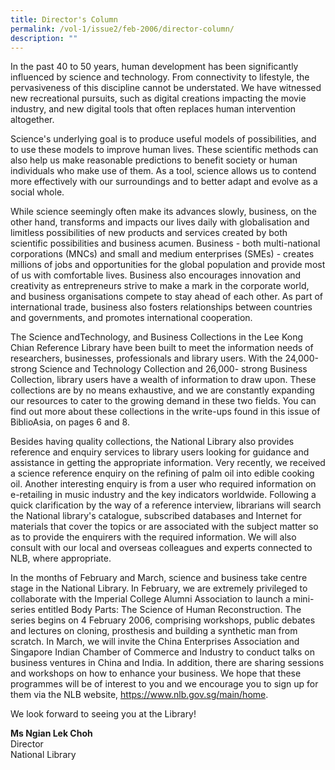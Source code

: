 ```yaml
---
title: Director's Column
permalink: /vol-1/issue2/feb-2006/director-column/
description: ""
---
```

In the past 40 to 50 years, human
development has been significantly
influenced by science and technology.
From connectivity to lifestyle, the
pervasiveness of this discipline cannot
be understated. We have witnessed
new recreational pursuits, such as
digital creations impacting the movie
industry, and new digital tools that
often replaces human intervention
altogether.

Science's underlying goal is to produce
useful models of possibilities, and to
use these models to improve human
lives. These scientific methods can also
help us make reasonable predictions
to benefit society or human individuals
who make use of them. As a tool,
science allows us to contend more
effectively with our surroundings
and to better adapt and evolve as a
social whole.

While science seemingly often make
its advances slowly, business, on the
other hand, transforms and impacts
our lives daily with globalisation and
limitless possibilities of new products
and services created by both scientific
possibilities and business acumen.
Business - both multi-national
corporations (MNCs) and small and
medium enterprises (SMEs) - creates
millions of jobs and opportunities for
the global population and provide most
of us with comfortable lives. Business also encourages innovation and
creativity as entrepreneurs strive to
make a mark in the corporate world,
and business organisations compete
to stay ahead of each other. As part
of international trade, business
also fosters relationships between
countries and governments, and
promotes international cooperation.

The Science andTechnology, and
Business Collections in the Lee
Kong Chian Reference Library have
been built to meet the information
needs of researchers, businesses,
professionals and library users.
With the 24,000-strong Science and
Technology Collection and 26,000-
strong Business Collection, library
users have a wealth of information
to draw upon. These collections are
by no means exhaustive, and we are
constantly expanding our resources
to cater to the growing demand in
these two fields. You can find out more about these collections in
the write-ups found in this issue
of BiblioAsia, on pages 6 and 8.

Besides having quality collections,
the National Library also provides
reference and enquiry services to
library users looking for guidance
and assistance in getting the
appropriate information. Very
recently, we received a science
reference enquiry on the refining
of palm oil into edible cooking oil.
Another interesting enquiry is from
a user who required information on
e-retailing in music industry and the
key indicators worldwide. Following
a quick clarification by the way of
a reference interview, librarians
will search the National library's
catalogue, subscribed
databases and Internet for materials
that cover the topics or are associated
with the subject matter so as to
provide the enquirers with the
required information. We will also
consult with our local and overseas
colleagues and experts connected to
NLB, where appropriate.

In the months of February and
March, science and business take
centre stage in the National Library.
In February, we are extremely
privileged to collaborate with the
Imperial College Alumni Association
to launch a mini-series entitled
Body Parts: The Science of Human
Reconstruction. The series begins
on 4 February 2006, comprising
workshops, public debates and
lectures on cloning, prosthesis
and building a synthetic man from
scratch. In March, we will invite
the China Enterprises Association
and Singapore Indian Chamber of
Commerce and Industry to conduct
talks on business ventures in China
and India. In addition, there are
sharing sessions and workshops on
how to enhance your business. We
hope that these programmes will be
of interest to you and we encourage
you to sign up for them via the NLB
website, <a href="https://www.nlb.gov.sg/main/home">https://www.nlb.gov.sg/main/home</a>.

We look forward to seeing you at
the Library!


<b>Ms Ngian Lek Choh</b><br> 
Director<br> 
National Library


